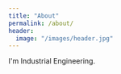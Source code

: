 ```yaml
---
title: "About"
permalink: /about/
header:
  image: "/images/header.jpg"
---
```


I'm Industrial Engineering.
